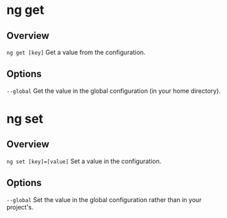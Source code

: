 <!-- Links in /docs/documentation should NOT have `.md` at the end, because they end up in our wiki at release. -->

# ng get

## Overview
`ng get [key]` Get a value from the configuration.

## Options
`--global` Get the value in the global configuration (in your home directory).


# ng set

## Overview
`ng set [key]=[value]` Set a value in the configuration.

## Options
`--global` Set the value in the global configuration rather than in your project's.
